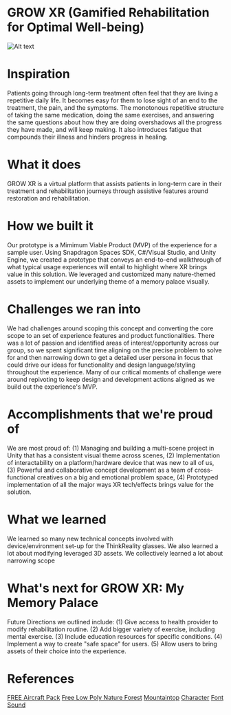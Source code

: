 # GROW XR (Gamified Rehabilitation for Optimal Well-being)

![Alt text](https://i.ibb.co/KDkHrWP/Beige-Minimalist-Linear-Face-Illustration-Makeup-Studio-Facebook-Cover-2.png)

# Inspiration
Patients going through long-term treatment often feel that they are living a repetitive daily life. 
It becomes easy for them to lose sight of an end to the treatment, the pain, and the symptoms. 
The monotonous repetitive structure of taking the same medication, doing the same exercises, and answering the same questions about how they are doing overshadows all the progress they have made, and will keep making. It also introduces fatigue that compounds their illness and hinders progress in healing.

# What it does
GROW XR is a virtual platform that assists patients in long-term care in their treatment and rehabilitation journeys through assistive features around restoration and rehabilitation.

# How we built it
Our prototype is a Mimimum Viable Product (MVP) of the experience for a sample user. Using Snapdragon Spaces SDK, C#/Visual Studio, and Unity Engine, we created a prototype that conveys an end-to-end walkthrough of what typical usage experiences will entail to highlight where XR brings value in this solution. We leveraged and customized many nature-themed assets to implement our underlying theme of a memory palace visually. 

# Challenges we ran into
We had challenges around scoping this concept and converting the core scope to an set of experience features and product functionalities. There was a lot of passion and identified areas of interest/opportunity across our group, so we spent significant time aligning on the precise problem to solve for and then narrowing down to get a detailed user persona in focus that could drive our ideas for functionality and design language/styling throughout the experience. Many of our critical moments of challenge were around repivoting to keep design and development actions aligned as we build out the experience's MVP. 

# Accomplishments that we're proud of
We are most proud of: (1) Managing and building a multi-scene project in Unity that has a consistent visual theme across scenes, (2) Implementation of interactability on a platform/hardware device that was new to all of us, (3) Powerful and collaborative concept development as a team of cross-functional creatives on a big and emotional problem space, (4) Prototyped implementation of all the major ways XR tech/effects brings value for the solution.

# What we learned
We learned so many new technical concepts involved with device/environment set-up for the ThinkReality glasses. We also learned a lot about modifying leveraged 3D assets. We collectively learned a lot about narrowing scope 

# What's next for GROW XR: My Memory Palace
Future Directions we outlined include: (1) Give access to health provider to modify rehabilitation routine. (2) Add bigger variety of exercise, including mental exercise. (3) Include education resources for specific conditions. (4) Implement a way to create "safe space" for users. (5) Allow users to bring assets of their choice into the experience. 

# References
[FREE Aircraft Pack](https://assetstore.unity.com/packages/3d/vehicles/air/free-aircraft-pack-194025#publisher) 
[Free Low Poly Nature Forest](https://assetstore.unity.com/packages/3d/environments/landscapes/free-low-poly-nature-forest-205742) 
[Mountaintop](https://poly.pizza/m/8mWDJgGcXSH) 
[Character](https://www.mixamo.com/) 
[Font](https://www.1001freefonts.com/designer-nini-prower-fontlisting.php) 
[Sound](https://freesound.org/people/rolandasb/sounds/170515/) 
